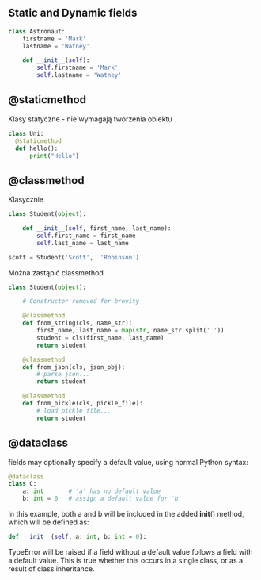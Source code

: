 ## Static and Dynamic fields
```python
class Astronaut:
    firstname = 'Mark'
    lastname = 'Watney'

    def __init__(self):
        self.firstname = 'Mark'
        self.lastname = 'Watney'
```

## @staticmethod
Klasy statyczne - nie wymagają tworzenia obiektu 
```python
class Uni:
  @staticmethod
  def hello():
      print("Hello")
```
## @classmethod
Klasycznie 
```python
class Student(object):

    def __init__(self, first_name, last_name):
        self.first_name = first_name
        self.last_name = last_name

scott = Student('Scott',  'Robinson')
```
Można zastąpić classmethod
```python
class Student(object):

    # Constructor removed for brevity

    @classmethod
    def from_string(cls, name_str):
        first_name, last_name = map(str, name_str.split(' '))
        student = cls(first_name, last_name)
        return student

    @classmethod
    def from_json(cls, json_obj):
        # parse json...
        return student

    @classmethod
    def from_pickle(cls, pickle_file):
        # load pickle file...
        return student
```        

## @dataclass
fields may optionally specify a default value, using normal Python syntax:
```python
@dataclass
class C:
    a: int       # 'a' has no default value
    b: int = 0   # assign a default value for 'b'
```
In this example, both a and b will be included in the added __init__() method, which will be defined as:
```python
def __init__(self, a: int, b: int = 0):
```
TypeError will be raised if a field without a default value follows a field with a default value. This is true whether this occurs in a single class, or as a result of class inheritance.